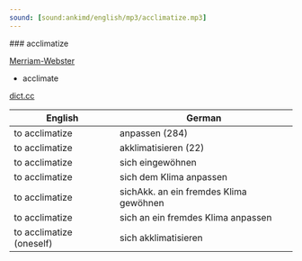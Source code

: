 ```yaml
---
sound: [sound:ankimd/english/mp3/acclimatize.mp3]
---
```


\### acclimatize

[Merriam-Webster](https://www.merriam-webster.com/dictionary/acclimatize)

- acclimate

[dict.cc](https://www.dict.cc/acclimatize)

| English        | German       |
| -------------- | ------------ |
| to acclimatize | anpassen (284) |
| to acclimatize | akklimatisieren (22) |
| to acclimatize | sich eingewöhnen |
| to acclimatize | sich dem Klima anpassen |
| to acclimatize | sichAkk. an ein fremdes Klima gewöhnen |
| to acclimatize | sich an ein fremdes Klima anpassen |
| to acclimatize (oneself) | sich akklimatisieren |
